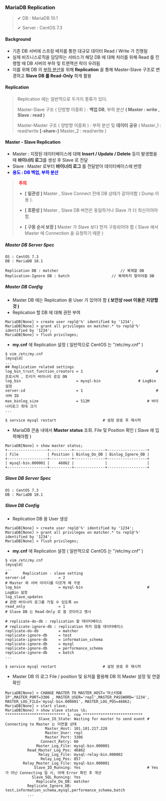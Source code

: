 ### MariaDB Replication

>✔ DB : MariaDB 10.1
>
>✔ Server : CentOS 7.3



#### Background

- 기존 DB 서버에 스프링 배치를 통한 대규모 데이터 Read / Write 가 진행됨
- 실제 비즈니스로직을 담당하는 서비스가 해당 DB 에 대해 처리를 위해 Read 를 진행할 때 DB 서버의 부하 및 트랜잭션 락이 우려됨
- 이를 위해 DB 의 <u>부하 분산</u>을 위해 **Replication** 을 통해 Master-Slave 구조로 변경하고 **Slave DB 를 Read-Only** 하게 활용



#### Replication

> Replication 에는 일반적으로 두가지 종류가 있다.
>
> Master-Slave 구조 ( 단방향 이중화 ) : **백업 DB**, 부하 분산 **( Master : write , Slave : read )**
>
> Master-Master 구조 ( 양방향 이중화 ) : 부하 분산 및 **데이터 공유** ( Master_1 : read/write **[-share-]** Master_2 : read/write )



#### Master - Slave Replication

- Master : 지정된 데이터베이스에 대해 **Insert / Update / Delete** 등이 발생했을 때 **바이너리 로그**를 생성 후 Slave 로 전달
- Slave : Master 로부터 **바이너리 로그** 를 전달받아 데이터베이스에 반영
- **<span style="color: blue">용도 : DB 백업, 부하 분산</span>**

> <span style="color: red"> **주의** </span>
>
> - **[ 일관성 ]** Master , Slave Connect 전에 DB 상태가 같아야함 ( Dump 이용 ). 
>
> - **[ 호환성 ]** Master , Slave DB 버전은 동일하거나 Slave 가 더 최신이어야 함. 
> - **[ 구동 순서 보장 ]** Master 가 Slave 보다 먼저 구동되어야 함 ( Slave 에서 Master 에 Connection 을 요청하기 때문 ) 

##### Master DB Server Spec

~~~
OS : CentOS 7.3
DB : MariaDB 10.1

Replication DB : matcher							// 복제할 DB
Replication-Ignore DB : batch					// 복제하지 말아야할 DB
~~~

##### Master DB Config

- Master DB 에는 Replication 용 User 가 있어야 함 **( 보안상 root 이용은 지양할 것 )**
- Replication 할 DB 에 대해 권한 부여

~~~mariadb
MariaDB[None] > create user repl@'%' identified by '1234';
MariaDB[None] > grant all privileges on matcher.* to repl@'%' identified by '1234';
MariaDB[None] > flush privileges;
~~~

- **my.cnf** 에 Replication 설정 ( 일반적으로 CentOS 는 "/etc/my.cnf" )

~~~shell
$ vim /etc/my.cnf
[mysqld]
...
## Replication related settings
log_bin_trust_function_creators = 1									# 프로시져 , 트리거 바이너리 로깅 ON
log_bin                         = mysql-bin					# LogBin 설정
server-id                       = 1									# 서버 ID 
max_binlog_size                 = 512M							# 바이너리로그 최대 크기
...

$ service mysql restart						# 설정 완료 후 재시작
~~~

- MariaDB 콘솔 내에서 **Master status** 조회. File 및 Position 확인 ( Slave 에 입력해야함 )

~~~mariadb
MariaDB[None] > show master status;
+------------------+----------+--------------+------------------+
| File             | Position | Binlog_Do_DB | Binlog_Ignore_DB |
+------------------+----------+--------------+------------------+
| mysql-bin.000001 |    46862 |              |                  |
+------------------+----------+--------------+------------------+
~~~

##### Slave DB Server Spec

~~~
OS : CentOS 7.3
DB : MariaDB 10.1
~~~

##### Slave DB Config

- Replication DB 용 User 생성

~~~mariadb
MariaDB[None] > create user repl@'%' identified by '1234';
MariaDB[None] > grant all privileges on matcher.* to repl@'%' identified by '1234';
MariaDB[None] > flush privileges;
~~~

- **my.cnf** 에 Replication 설정 ( 일반적으로 CentOS 는 "/etc/my.cnf" )

~~~shell
$ vim /etc/my.cnf
[mysqld]
...
#       Replication - slave setting
server-id               = 2												# Master 와 서버 아이디를 다르게 해 구분 
log_bin                 = mysql-bin								# LogBin 설정
log_slave_updates																	# 관련 바이너리 로그를 가질 수 있도록 on
read_only               = 1												# Slave DB 는 Read-Only 로 쓸 것이라고 명시

# replicate-do-db : replication 할 데이터베이스 
# replicate-ignore-db : replication 하지 않을 데이터베이스
replicate-do-db         = matcher
replicate-ignore-db     = test
replicate-ignore-db     = information_schema
replicate-ignore-db     = mysql
replicate-ignore-db     = performance_schema
replicate-ignore-db     = batch
...

$ service mysql restart						# 설정 완료 후 재시작
~~~

- Master DB 의 로그 File / position 및 유저를 활용해 DB 의 Master 설정 및 연결 확인

~~~mariadb
MariaDB[None] > CHANGE MASTER TO MASTER_HOST='마스터DB IP',MASTER_PORT=3306 , MASTER_USER='repl',MASTER_PASSWORD='1234', MASTER_LOG_FILE='mysql-bin.000001', MASTER_LOG_POS=46862;
MariaDB[None] > start slave;
MariaDB[None] > show slave status \G;
*************************** 1. row ***************************
               Slave_IO_State: Waiting for master to send event	# Connecting to Master 는 미연결 상태
                  Master_Host: 101.101.217.228
                  Master_User: repl
                  Master_Port: 3306
                Connect_Retry: 60
              Master_Log_File: mysql-bin.000001
          Read_Master_Log_Pos: 46862
               Relay_Log_File: mysql-relay-bin.000002
                Relay_Log_Pos: 857
        Relay_Master_Log_File: mysql-bin.000001
             Slave_IO_Running: Yes								# Yes 가 아닌 Connecting 일 시, 아래 Error 확인 후 개선
            Slave_SQL_Running: Yes
              Replicate_Do_DB: matcher
          Replicate_Ignore_DB: test,information_schema,mysql,performance_schema,batch
          ...
~~~

